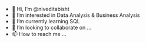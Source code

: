 - 👋 Hi, I’m @niveditabisht
- 👀 I’m interested in Data Analysis & Business Analysis
- 🌱 I’m currently learning SQL
- 💞️ I’m looking to collaborate on ...
- 📫 How to reach me ...

<!---
niveditabisht/niveditabisht is a ✨ special ✨ repository because its `README.md` (this file) appears on your GitHub profile.
You can click the Preview link to take a look at your changes.
--->

